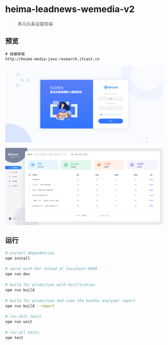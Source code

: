 # heima-leadnews-wemedia-v2

> 黑马头条自媒体端

## 预览

```
# 自媒体端
http://heime-media-java.research.itcast.cn
```

![](preview.png)

![](home.png)

## 运行

``` bash
# install dependencies
npm install

# serve with hot reload at localhost:8080
npm run dev

# build for production with minification
npm run build

# build for production and view the bundle analyzer report
npm run build --report

# run unit tests
npm run unit

# run all tests
npm test
```
